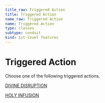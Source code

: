 ```yaml
---
title_raw: Triggered Action
title: Triggered Action
name_raw: Triggered Action
name: Triggered Action
type: classes
subtype: conduit
kind: 1st-level features
---
```


# Triggered Action

Choose one of the following triggered actions.

[DIVINE DISRUPTION](./Divine%20Disruption.md)

[HOLY INFUSION](./Holy%20Infusion.md)
